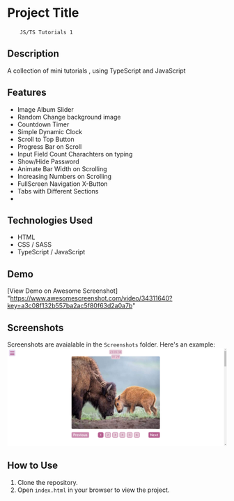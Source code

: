# Project Title				
		JS/TS Tutorials 1		
## Description				
A collection of mini tutorials , using TypeScript and JavaScript				
				
## Features				
- Image Album Slider
- Random Change background image
- Countdown Timer
- Simple Dynamic Clock
- Scroll to Top Button
- Progress Bar on Scroll
- Input Field Count Charachters on typing
- Show/Hide Password
- Animate Bar Width on Scrolling
- Increasing Numbers on Scrolling
- FullScreen Navigation X-Button
- Tabs with Different Sections
- 			
				
## Technologies Used				
- HTML				
- CSS / SASS	
- TypeScript / JavaScript			
				
## Demo 
[View Demo on Awesome Screenshot]
"https://www.awesomescreenshot.com/video/34311640?key=a3c08f132b557ba2ac5f80f63d2a0a7b"			
				
## Screenshots				
Screenshots are avaialable in the `Screenshots` folder.
Here's an example:
 ![Sample Screenshot](Screenshots/Tutorial-1-screenshot1.png)				
				
## How to Use				
1. Clone the repository.				
2. Open `index.html` in your browser to view the project.				
				
				
